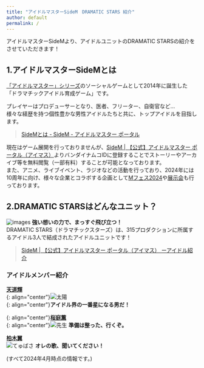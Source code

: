 ```yaml
---
title: "アイドルマスターSideM　DRAMATIC STARS 紹介"
author: default
permalink: /
---
```


アイドルマスターSideMより、アイドルユニットのDRAMATIC STARSの紹介をさせていただきます！      

## 1.アイドルマスターSideMとは    
[「アイドルマスター」シリーズ](https://idolmaster-official.jp/about)のソーシャルゲームとして2014年に誕生した「ドラマチックアイドル育成ゲーム」です。    

プレイヤーはプロデューサーとなり、医者、フリーター、自衛官など...  
様々な経歴を持つ個性豊かな男性アイドルたちと共に、トップアイドルを目指します。
> [SideMとは - SideM - アイドルマスター ポータル](https://idolmaster-official.jp/sidem/wsm)  

  現在はゲーム展開を行っておりませんが、[SideM | 【公式】アイドルマスター ポータル（アイマス）](https://idolmaster-official.jp/sidem)よりバンダイナムコIDに登録することでストーリーやアーカイブ等を無料閲覧（一部有料）することが可能となっております。  
  また、アニメ、ライブイベント、ラジオなどの活動を行っており、2024年には10周年に向け、様々な企業とコラボする企画として[Mフェス2024](https://idolmaster-official.jp/sidem/mfes/2024)や[展示会](https://www.sidem.idolmaster-exhibition.com/)も行っております。
        
## 2.DRAMATIC STARSはどんなユニット？    
![images](https://idolmaster-official.jp/assets/img/sidem/vender/idol/ds/main_pc.png)
**強い想いの力で、まっすぐ飛び立つ！**  
DRAMATIC STARS（ドラマチックスターズ）は、315プロダクションに所属するアイドル3人で結成されたアイドルユニットです！  
>[SideM | 【公式】アイドルマスター ポータル（アイマス）
ーアイドル紹介](https://idolmaster-official.jp/sidem/idol#f2)

### アイドルメンバー紹介  
**[天道輝](https://idolmaster-official.jp/sidem/idol/teru)**  
{: align="center"}![太陽](https://idolmaster-official.jp/assets/img/sidem/vender/idol/ds/icon_1.jpg)  
{: align="center"}**アイドル界の一番星になる男だ！**  

{: align="center"}**[桜庭薫](https://idolmaster-official.jp/sidem/idol/kaoru)**  
{: align="center"}![先生](https://idolmaster-official.jp/assets/img/sidem/vender/idol/ds/icon_2.jpg)
**準備は整った、行くぞ。**  

**[柏木翼](https://idolmaster-official.jp/sidem/idol/tsubasa)**  
![てゅばさ](https://idolmaster-official.jp/assets/img/sidem/vender/idol/ds/icon_3.jpg)
**オレの歌、聞いてください！**  


(すべて2024年4月時点の情報です。)  

